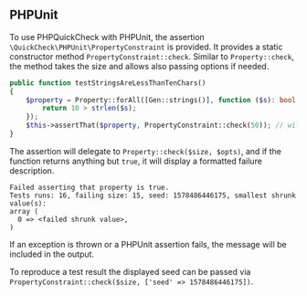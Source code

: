 ## PHPUnit

To use PHPQuickCheck with PHPUnit, the assertion `\QuickCheck\PHPUnit\PropertyConstraint` is provided.
It provides a static constructor method `PropertyConstraint::check`.
Similar to `Property::check`, the method takes the size and allows also passing options if needed.

```php
public function testStringsAreLessThanTenChars()
{
    $property = Property::forAll([Gen::strings()], function ($s): bool {
        return 10 > strlen($s);
    });
    $this->assertThat($property, PropertyConstraint::check(50)); // will fail
}
```

The assertion will delegate to `Property::check($size, $opts)`, and if the function returns anything but `true`, it will display a formatted failure description.

```
Failed asserting that property is true.
Tests runs: 16, failing size: 15, seed: 1578486446175, smallest shrunk value(s):
array (
  0 => <failed shrunk value>,
)
```

If an exception is thrown or a PHPUnit assertion fails, the message will be included in the output.

To reproduce a test result the displayed seed can be passed via `PropertyConstraint::check($size, ['seed' => 1578486446175])`.
